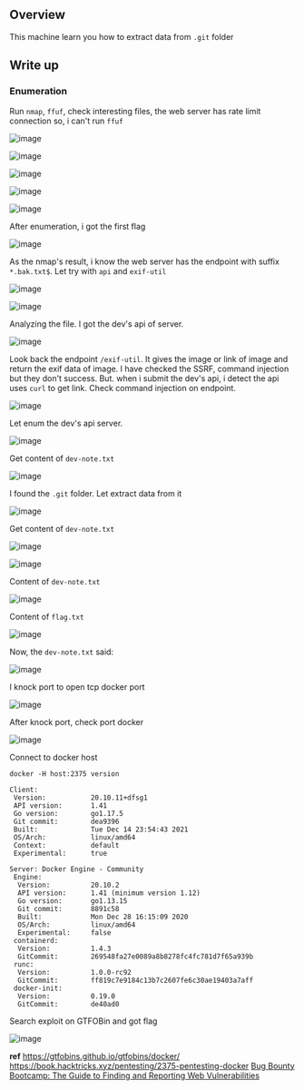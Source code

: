 ## Overview 
This machine learn you how to extract data from `.git` folder 

## Write up 
### Enumeration 
Run `nmap`, `ffuf`, check interesting files, the web server has rate limit connection so, i can't run `ffuf`  

![image](https://user-images.githubusercontent.com/22276823/146551129-d1ace12c-c4ed-43a2-853d-05e83f7f936c.png) 

![image](https://user-images.githubusercontent.com/22276823/146551337-c52695bb-791d-45be-b84b-13f1477bd62c.png) 

![image](https://user-images.githubusercontent.com/22276823/146551222-fc28de73-575d-4a32-acb9-49b18526b420.png) 

![image](https://user-images.githubusercontent.com/22276823/146551273-a9cfb386-e9e0-46e2-9420-7212c759af09.png) 

![image](https://user-images.githubusercontent.com/22276823/146551730-5e945ad0-c418-41f9-867e-81df3f8d739c.png) 

After enumeration, i got the first flag 

![image](https://user-images.githubusercontent.com/22276823/146552432-53b6077d-ce1a-4828-89f1-60f1f196bc3a.png) 
 
 As the nmap's result, i know the web server has the endpoint with suffix `*.bak.txt$`. Let try with `api` and `exif-util` 
 
 ![image](https://user-images.githubusercontent.com/22276823/146552942-d98909cd-43fe-4ea8-857a-ac181841ed00.png) 
 
 ![image](https://user-images.githubusercontent.com/22276823/146552988-b9f4f9fe-ed81-438f-9918-067417164c47.png) 

Analyzing the file. I got the dev's api of server. 

![image](https://user-images.githubusercontent.com/22276823/146553159-05bda227-72dd-4616-80dd-033d19efb781.png) 

Look back the endpoint `/exif-util`. It gives the image or link of image and return the exif data of image. I have checked the SSRF, command injection but they don't success. But.
when i submit the dev's api, i detect the api uses `curl` to get link. Check command injection on endpoint. 

![image](https://user-images.githubusercontent.com/22276823/146553978-c40c6281-9c5f-411c-a0cb-acef08484c0c.png) 

Let enum the dev's api server. 

![image](https://user-images.githubusercontent.com/22276823/146554490-8cdd6e71-60b1-470b-bd3c-47ee86bcbd9e.png) 

Get content of `dev-note.txt` 

![image](https://user-images.githubusercontent.com/22276823/146554380-9e79aabb-9330-43c6-936c-aabad0a7cd2f.png) 

I found the `.git` folder. Let extract data from it 

![image](https://user-images.githubusercontent.com/22276823/146554703-dce65398-28af-4b02-9b80-09f83f07a6b1.png) 

Get content of `dev-note.txt` 

![image](https://user-images.githubusercontent.com/22276823/146555749-7ad6c9c7-12ca-4e12-a6b7-0a0ea0a95dd7.png) 

![image](https://user-images.githubusercontent.com/22276823/146555808-c2c8a4fe-20ee-4821-b8f9-cadac191ebde.png) 

Content of `dev-note.txt` 

![image](https://user-images.githubusercontent.com/22276823/146555906-d9770be8-7b3e-41f2-87c3-d81e2ab7d06d.png) 

Content of `flag.txt` 

![image](https://user-images.githubusercontent.com/22276823/146555995-f1e3bb8a-ede4-4542-ba5f-debbcd4b7a5e.png) 

Now, the `dev-note.txt` said: 

![image](https://user-images.githubusercontent.com/22276823/146573077-9b0ffba6-2553-4ec1-829e-a1e333d634de.png)

I knock port to open tcp docker port 

![image](https://user-images.githubusercontent.com/22276823/146573441-e5eed2ec-964b-4baf-9e2d-87881dc329e4.png) 

After knock port, check port docker 

![image](https://user-images.githubusercontent.com/22276823/146573643-4ffdbd9c-5a7c-4a64-8c14-cfd5dcd23839.png) 

Connect to docker host 
```
docker -H host:2375 version 

Client:
 Version:           20.10.11+dfsg1
 API version:       1.41
 Go version:        go1.17.5
 Git commit:        dea9396
 Built:             Tue Dec 14 23:54:43 2021
 OS/Arch:           linux/amd64
 Context:           default
 Experimental:      true

Server: Docker Engine - Community
 Engine:
  Version:          20.10.2
  API version:      1.41 (minimum version 1.12)
  Go version:       go1.13.15
  Git commit:       8891c58
  Built:            Mon Dec 28 16:15:09 2020
  OS/Arch:          linux/amd64
  Experimental:     false
 containerd:
  Version:          1.4.3
  GitCommit:        269548fa27e0089a8b8278fc4fc781d7f65a939b
 runc:
  Version:          1.0.0-rc92
  GitCommit:        ff819c7e9184c13b7c2607fe6c30ae19403a7aff
 docker-init:
  Version:          0.19.0
  GitCommit:        de40ad0
```  

Search exploit on GTFOBin and got flag 

![image](https://user-images.githubusercontent.com/22276823/146574110-b68f9eb9-b040-4c3c-8543-f48ab7ead954.png) 


**ref** 
https://gtfobins.github.io/gtfobins/docker/ 
https://book.hacktricks.xyz/pentesting/2375-pentesting-docker 
[Bug Bounty Bootcamp: The Guide to Finding and Reporting Web Vulnerabilities](https://books.google.com.vn/books?id=ScwkEAAAQBAJ&pg=PT365&lpg=PT365&dq=git+cat-file+without+in+.git&source=bl&ots=DyfvCG24cH&sig=ACfU3U1-Ehq100yvM9NHiPB3xbM0aD5zWw&hl=en&sa=X&ved=2ahUKEwjmsbri7ur0AhXE8HMBHTVoDegQ6AF6BAgZEAM#v=onepage&q=git%20cat-file%20without%20in%20.git&f=false)







